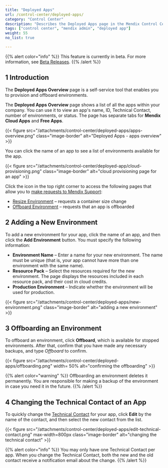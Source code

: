 ```yaml
---
title: "Deployed Apps"
url: /control-center/deployed-apps/
category: "Control Center"
description: "Describes the Deployed Apps page in the Mendix Control Center."
tags: ["control center", "mendix admin", "deployed app"]
weight: 55
no_list: true

---
```


{{% alert color="info" %}}
This feature is currently in beta. For more information, see [Beta Releases](/releasenotes/beta-features/).
{{% /alert %}}

## 1 Introduction

The **Deployed Apps Overview** page is a self-service tool that enables you to provision and offboard environments.

The **Deployed Apps Overview** page shows a list of all the apps within your company. You can use it to view an app's name, ID, Technical Contact, number of environments, or status. The page has separate tabs for **Mendix Cloud Apps** and **Free Apps**.

{{< figure src="/attachments/control-center/deployed-apps/apps-overview.png"  class="image-border"  alt="Deployed Apps - apps overview" >}}

You can click the name of an app to see a list of environments available for the app.

{{< figure src="/attachments/control-center/deployed-app/cloud-provisioning.png"  class="image-border" alt="cloud provisioning page for an app" >}}

Click the icon in the top right corner to access the following pages that allow you to [make requests to Mendix Support](/community-tools/support/submit-support-request/#submitting):

* [Resize Environment](/community-tools/support/new-app-node-request-template/#resize) – requests a container size change
* [Offboard Environment](/community-tools/support/new-app-node-request-template/#offboard) – requests that an app is offboarded

## 2 Adding a New Environment

To add a new environment for your app, click the name of an app, and then click the **Add Environment** button. You must specify the following information:

* **Environment Name** – Enter a name for your new environment. The name must be unique (that is, your app cannot have more than one environment with the same name).
* **Resource Pack** – Select the resources required for the new environment. The page displays the resources included in each resource pack, and their cost in cloud credits.
* **Production Environment** – Indicate whether the environment will be used for production.

{{< figure src="/attachments/control-center/deployed-apps/new-environment.png" class="image-border"   alt="adding a new environment" >}}

## 3 Offboarding an Environment

To offboard an environment, click **Offboard**, which is available for stopped environments. After that, confirm that you have made any necessary backups, and type *Offboard* to confirm.

{{< figure src="/attachments/control-center/deployed-apps/offboarding.png" width= 50% alt="confirming the offboarding" >}}

{{% alert color="warning" %}}
Offboarding an environment deletes it permanently. You are responsible for making a backup of the environment in case you need it in the future.
{{% /alert %}}

## 4 Changing the Technical Contact of an App

To quickly change the [Technical Contact](/developerportal/general/app-roles/#technical-contact) for your app, click **Edit** by the name of the contact, and then select the new contact from the list.

{{< figure src="/attachments/control-center/deployed-apps/edit-technical-contact.png" max-width=800px class="image-border"  alt="changing the technical contact" >}}

{{% alert color="info" %}}
You may only have one Technical Contact per app. When you change the Technical Contact, both the new and the old contact receive a notification email about the change.
{{% /alert %}}
